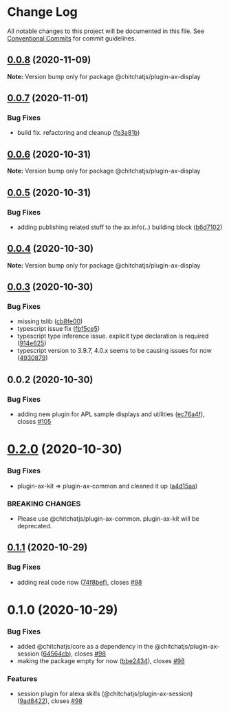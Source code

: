 # Change Log

All notable changes to this project will be documented in this file.
See [Conventional Commits](https://conventionalcommits.org) for commit guidelines.

## [0.0.8](https://github.com/chitchatjs/chitchatjs/compare/@chitchatjs/plugin-ax-display@0.0.7...@chitchatjs/plugin-ax-display@0.0.8) (2020-11-09)

**Note:** Version bump only for package @chitchatjs/plugin-ax-display





## [0.0.7](https://github.com/chitchatjs/chitchatjs/compare/@chitchatjs/plugin-ax-display@0.0.6...@chitchatjs/plugin-ax-display@0.0.7) (2020-11-01)


### Bug Fixes

* build fix. refactoring and cleanup ([fe3a81b](https://github.com/chitchatjs/chitchatjs/commit/fe3a81b72d9d1654d90738fa9f02de48bd5eee32))





## [0.0.6](https://github.com/chitchatjs/chitchatjs/compare/@chitchatjs/plugin-ax-display@0.0.5...@chitchatjs/plugin-ax-display@0.0.6) (2020-10-31)

**Note:** Version bump only for package @chitchatjs/plugin-ax-display





## [0.0.5](https://github.com/chitchatjs/chitchatjs/compare/@chitchatjs/plugin-ax-display@0.0.4...@chitchatjs/plugin-ax-display@0.0.5) (2020-10-31)


### Bug Fixes

* adding publishing related stuff to the ax.info(..) building block ([b6d7102](https://github.com/chitchatjs/chitchatjs/commit/b6d7102d13d8a663924276d17edacf33232d550b))





## [0.0.4](https://github.com/chitchatjs/chitchatjs/compare/@chitchatjs/plugin-ax-display@0.0.3...@chitchatjs/plugin-ax-display@0.0.4) (2020-10-30)

**Note:** Version bump only for package @chitchatjs/plugin-ax-display





## [0.0.3](https://github.com/chitchatjs/chitchatjs/compare/@chitchatjs/plugin-ax-display@0.0.2...@chitchatjs/plugin-ax-display@0.0.3) (2020-10-30)


### Bug Fixes

* missing tslib ([cb8fe00](https://github.com/chitchatjs/chitchatjs/commit/cb8fe00591f4e11150677d4db3c2785c68d1bdf5))
* typescript issue fix ([fbf5ce5](https://github.com/chitchatjs/chitchatjs/commit/fbf5ce5ffb79d7f18c8c14f67a92c91e6fb709fd))
* typescript type inference issue. explicit type declaration is required ([914e625](https://github.com/chitchatjs/chitchatjs/commit/914e625c071eafcca749f27ed2882fe2fcb1b749))
* typescript version to 3.9.7, 4.0.x seems to be causing issues for now ([4930879](https://github.com/chitchatjs/chitchatjs/commit/4930879acc13eae53fc21a7f582690324a1a0680))





## 0.0.2 (2020-10-30)


### Bug Fixes

* adding new plugin for APL sample displays and utilities ([ec76a4f](https://github.com/chitchatjs/chitchatjs/commit/ec76a4f00341fa7ff9a9ef301d9656ee84736a9a)), closes [#105](https://github.com/chitchatjs/chitchatjs/issues/105)





# [0.2.0](https://github.com/chitchatjs/chitchatjs/compare/@chitchatjs/plugin-ax-session@0.1.1...@chitchatjs/plugin-ax-session@0.2.0) (2020-10-30)


### Bug Fixes

* plugin-ax-kit => plugin-ax-common and cleaned it up ([a4d15aa](https://github.com/chitchatjs/chitchatjs/commit/a4d15aafbda9e8bcc419612bf15bf6d8f9de3c08))


### BREAKING CHANGES

* Please use @chitchatjs/plugin-ax-common. plugin-ax-kit will be deprecated.





## [0.1.1](https://github.com/chitchatjs/chitchatjs/compare/@chitchatjs/plugin-ax-session@0.1.0...@chitchatjs/plugin-ax-session@0.1.1) (2020-10-29)


### Bug Fixes

* adding real code now ([74f8bef](https://github.com/chitchatjs/chitchatjs/commit/74f8bef4bced82159a8c4be65d7a0b6466cc14a8)), closes [#98](https://github.com/chitchatjs/chitchatjs/issues/98)





# 0.1.0 (2020-10-29)


### Bug Fixes

* added @chitchatjs/core as a dependency in the @chitchatjs/plugin-ax-session ([64564cb](https://github.com/chitchatjs/chitchatjs/commit/64564cba899597155e6709b42a998dd481505837)), closes [#98](https://github.com/chitchatjs/chitchatjs/issues/98)
* making the package empty for now ([bbe2434](https://github.com/chitchatjs/chitchatjs/commit/bbe24345581f487e559317cea317a5844ca281e3)), closes [#98](https://github.com/chitchatjs/chitchatjs/issues/98)


### Features

* session plugin for alexa skills (@chitchatjs/plugin-ax-session) ([9ad8422](https://github.com/chitchatjs/chitchatjs/commit/9ad842251fb93db0581c61430b3c2b85ee1cca76)), closes [#98](https://github.com/chitchatjs/chitchatjs/issues/98)
